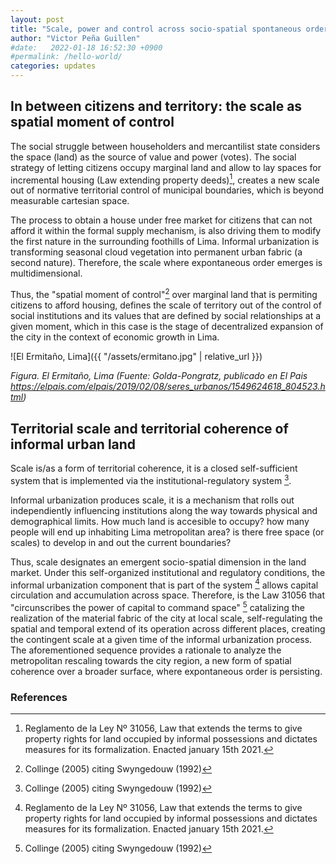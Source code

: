 ```yaml
---
layout: post
title: "Scale, power and control across socio-spatial spontaneous order"
author: "Victor Peña Guillen"
#date:   2022-01-18 16:52:30 +0900
#permalink: /hello-world/
categories: updates
---
```


## In between citizens and territory: the scale as spatial moment of control

The social struggle between householders and mercantilist state considers the space (land) as the source of value and power (votes). The social strategy of letting citizens occupy marginal land and allow to lay spaces for incremental housing (Law extending property deeds)[^1], creates a new scale out of normative territorial control of municipal boundaries, which is beyond measurable cartesian space.

The process to obtain a house under free market for citizens that can not afford it within the formal supply mechanism, is also driving them to modify the first nature in the surrounding foothills of Lima. Informal urbanization is transforming seasonal cloud vegetation into permanent urban fabric (a second nature). Therefore, the scale where expontaneous order emerges is multidimensional.

Thus, the "spatial moment of control"[^2] over marginal land that is permiting citizens to afford housing, defines the scale of territory out of the control of social institutions and its values that are defined by social relationships at a given moment, which in this case is the stage of decentralized expansion of the city in the context of economic growth in Lima.

![El Ermitaño, Lima]({{ "/assets/ermitano.jpg" | relative_url }})

*Figura. El Ermitaño, Lima (Fuente: Golda-Pongratz, publicado en El Pais <https://elpais.com/elpais/2019/02/08/seres_urbanos/1549624618_804523.html>)*

## Territorial scale and territorial coherence of informal urban land

Scale is/as a form of territorial coherence, it is a closed self-sufficient system that is implemented via the institutional-regulatory system [^2].

Informal urbanization produces scale, it is a mechanism that rolls out independiently influencing institutions along the way towards physical and demographical limits. How much land is accesible to occupy? how many people will end up inhabiting Lima metropolitan area? is there free space (or scales) to develop in and out the current boundaries?

Thus, scale designates an emergent socio-spatial dimension in the land market. Under this self-organized institutional and regulatory conditions, the informal urbanization component that is part of the  system [^1] allows capital circulation and accumulation across space. Therefore, is the Law 31056 that "circunscribes the power of capital to command space" [^2] catalizing the realization of the material fabric of the city at local scale, self-regulating the spatial and temporal extend of its operation across different places, creating the contingent scale at a given time of the informal urbanization process.
The aforementioned sequence provides a rationale to analyze the metropolitan rescaling towards the city region, a new form of spatial coherence over a broader surface, where expontaneous order is persisting.

### References

[^1]: Reglamento de la Ley Nº 31056, Law that extends the terms to give property rights for land occupied by informal possessions and dictates measures for its formalization. Enacted january 15th 2021.

[^2]: Collinge (2005) citing Swyngedouw (1992)
